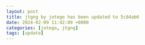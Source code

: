 ```yaml
---
layout: post
title: jtgng by jotego has been updated to 5c84ab6
date: 2024-02-09 11:42:09 +0000
categories: [jotego, jtgng]
tags: [update]
---
```


